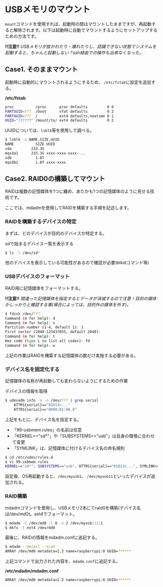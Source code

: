 # USBメモリのマウント

`mount`コマンドを使用すれば、起動時の間はマウントしたままですが、再起動すると解除されます。以下は起動時に自動でマウントするようにセットアップするための方法です。

**!!注意!!** *USBメモリが抜かれたり・壊れたりし、認識できない状態でシステムを起動すると、ちゃんと起動しない？ssh経由での操作も出来なくなった。*

## Case1. そのままマウント

起動時に自動的にマウントされるようにするため、
```/etc/fstab```に設定を追加する。

**/etc/fstab**
```sh
proc          /proc      proc defaults         0 0
PARTUUID=???  /boot      vfat defaults         0 2
PARTUUID=???  /          ext4 defaults,noatime 0 1
UUID="??????" /mount/to/ ext4 defaults         0 2
```

UUIDについては、```lsblk```等を使用して調べる。

```sh
$ lsblk -o NAME,SIZE,UUID
NAME          SIZE UUID
sda         233.3G
mqsda1      233.3G xxxx-xxxx-xxxx-...
sdb           1.8T
mqsdb1        1.8T xxxx-xxxx
```

## Case2. RAID0の構築してマウント

RAIDは複数の記憶媒体を1つに纏め、あたかも1つの記憶媒体のように見せる技術です。

ここでは、mdadmを使用してRAIDを構築する手順を記述します。

### RAIDを構築するデバイスの特定

まずは、どのデバイスが目的のデバイスか特定する。

sdで始まるデバイス一覧を表示する
```sh
$ ls -l /dev/sd*
```
他のデバイスを表示している可能性があるので確認が必要(blkidコマンド等)

### USBデバイスのフォーマット

RAID用に記憶媒体をフォーマットする。

**!!注意!!** *間違った記憶媒体を指定するとデータが消滅するので注意！目的の媒体かしっかりと確認する事(場合によっては、目的外の媒体を外す)。*

```sh
$ fdisk /dev/???
Command (m for help): d
Command (m for help): n
Partition number (1-4, default 1): 1
First sector (2048-123437055, default 2048):
Command (m for help): t
Hex code (type L to list all codes): fd 
Command (m for help): w 
```

上記の作業はRAIDを構築する記憶媒体の数だけ実施する必要がある。

### デバイス名を固定化する

記憶媒体の名称が再起動しても変わらないようにするための作業

デバイスの情報を取得
```sh
$ udevadm info -a -n /dev/??? | grep serial
    ATTRS{serial}=="01013c..."
    ATTRS{serial}=="0000:01:00.0"
```

上記をもとに、デバイス名を設定する。
* 「99-usbmem.rules」の名前は任意
* 「KERNEL=="sd*"」や「SUBSYSTEMS=="usb"」は自身の環境に合わせて変更
* 「SYMLINK」は、記憶媒体に付けるデバイス名の命名規則

```sh
$ cd /etc/udev/rules.d
$ vi 99-usbmem.rules
KERNEL=="sd*", SUBSYSTEMS=="usb", ATTRS{serial}=="01013c...", SYMLINK+="myusb1%n"
```

設定後、OS再起動すると、```/dev/myusb1```、 ```/dev/myusb11```といったデバイスが追加される。

### RAID構築

mdadmコマンドを使用し、USBメモリ2本にてraid0を構築(デバイス名は/dev/md0)。ext4でフォーマット。

```sh
$ mdadm -C /dev/md0 -l 0 -n 2 /dev/myusb[12]1
$ mkfs -t ext4 /dev/md0
```

最後に、RAIDの情報をmdadm.confに追記する。
```sh
$ mdadm --detail --scan
ARRAY /dev/md0 metadata=1.2 name=raspberrypi:0 UUID=******
```

上記コマンドで出力された内容を、`mdadm.conf`に追記する。

**/etc/mdadm/mdadm.conf**
```sh
ARRAY /dev/md0 metadata=1.2 name=raspberrypi:0 UUID=******
```
